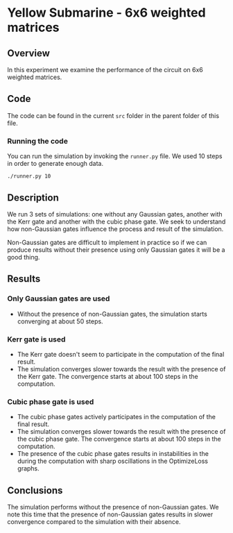 # Yellow Submarine - 6x6 weighted matrices

## Overview

In this experiment we examine the performance of the circuit on 6x6 weighted matrices.

## Code 

The code can be found in the current `src` folder in the parent folder of this file.

### Running the code

You can run the simulation by invoking the `runner.py` file. We used 10 steps in order to generate enough data.

```
./runner.py 10
```

## Description

We run 3 sets of simulations: one without any Gaussian gates, another with the Kerr gate and another with the cubic phase gate. We seek to understand how non-Gaussian gates influence the process and result of the simulation.

Non-Gaussian gates are difficult to implement in practice so if we can produce results without their presence using only Gaussian gates it will be a good thing.

## Results

### Only Gaussian gates are used

- Without the presence of non-Gaussian gates, the simulation starts converging at about 50 steps.

### Kerr gate is used

- The Kerr gate doesn't seem to participate in the computation of the final result.
- The simulation converges slower towards the result with the presence of the Kerr gate. The convergence starts at about 100 steps in the computation.

### Cubic phase gate is used

- The cubic phase gates actively participates in the computation of the final result.
- The simulation converges slower towards the result with the presence of the cubic phase gate. The convergence starts at about 100 steps in the computation.
- The presence of the cubic phase gates results in instabilities in the during the computation with sharp oscillations in the OptimizeLoss graphs.

## Conclusions

The simulation performs without the presence of non-Gaussian gates.
We note this time that the presence of non-Gaussian gates results in slower convergence compared to the simulation with their absence.

